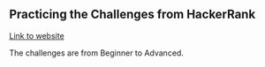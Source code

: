 ## Practicing the Challenges from HackerRank

[Link to website](https://www.hackerrank.com/dashboard)

The challenges are from Beginner to Advanced.
